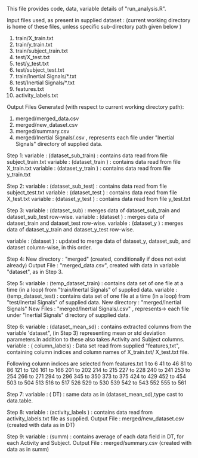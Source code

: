 This file provides code, data, variable details of "run_analysis.R".

Input files used, as present in supplied dataset : (current working directory is home of these files, unless specific sub-directory path given below )
1. train/X_train.txt
2. train/y_train.txt
3. train/subject_train.txt
4. test/X_test.txt
5. test/y_test.txt
6. test/subject_test.txt
7. train/Inertial Signals/*.txt
8. test/Inertial Signals/*.txt
9. features.txt
10. activity_labels.txt

Output Files Generated (with respect to current working directory path):
1. merged/merged_data.csv
2. merged/new_dataset.csv
3. merged/summary.csv
4. merged/Inertial Signals/<filename>.csv , <filename> represents each file under "Inertial Signals" directory of supplied data.


Step 1:
variable : (dataset_sub_train) : contains data read from file subject_train.txt
variable : (dataset_train ) : contains data read from file X_train.txt
variable : (dataset_y_train  ) : contains data read from file y_train.txt

Step 2:
variable : (dataset_sub_test) : contains data read from file subject_test.txt
variable : (dataset_test ) : contains data read from file X_test.txt
variable : (dataset_y_test ) : contains data read from file y_test.txt

Step 3:
variable : (dataset_sub) : merges data of dataset_sub_train and dataset_sub_test row-wise.
variable : (dataset ) : merges data of dataset_train and dataset_test row-wise.
variable : (dataset_y ) : merges data of dataset_y_train and dataset_y_test row-wise.

variable : (dataset ) : updated to merge data of dataset_y, dataset_sub, and dataset column-wise, in this order. 

Step 4:
New directory : "merged" (created, conditionally if does not exist already)
Output File : "merged_data.csv", created with data in variable "dataset", as in Step 3.

Step 5:
variable : (temp_dataset_train) : contains data set of one file at a time (in a loop) from "train/Inertal Signals" of supplied data.
variable : (temp_dataset_test) : contains data set of one file at a time (in a loop) from "test/Inertal Signals" of supplied data.
New directory : "merged/Inertial Signals"
New Files : "merged/Inertial Signals/<filename>.csv" , <filename> represents-> each file under "Inertial Signals" directory of supplied data.

Step 6:
variable : (dataset_mean_sd) : contains extracted columns from the variable 'dataset", (in Step 3) representing mean or std deviation parameters.In addition to these also takes Activity and Subject columns.
variable : ( column_labels) : Data set read from supplied "features,txt", containing column indices and column names of X_train.txt/ X_test.txt file.

Following column indices are selected from features.txt
1 to 6
41 to 46
81 to 86
121 to 126
161 to 166
201 to 202
214 to 215
227 to 228
240 to 241
253 to 254
266 to 271
294 to 296 
345 to 350
373 to 375 
424 to 429
452 to 454 
503 to 504
513 
516 to 517
526 
529 to 530
539 
542 to 543
552 
555 to 561

Step 7:
variable : ( DT) : same data as in (dataset_mean_sd),type cast to data.table.

Step 8:
variable : (activity_labels ) : contains data read from activity_labels.txt file as supplied.
Output File : merged/new_dataset.csv (created with data as in DT)


Step 9:
variable : (summ) : contains average of each data field in DT, for each Activity and Subject.
Output File : merged/summary.csv (created with data as in summ)